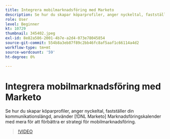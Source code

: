 ```yaml
---
title: Integrera mobilmarknadsföring med Marketo
description: Se hur du skapar köparprofiler, anger nyckeltal, fastställer din kommunikationslängd, använder [!DNL Marketo’s] Marknadsföringskalender med mera för att förbättra er strategi för mobilmarknadsföring.
role: User
level: Beginner
kt: 10729
thumbnail: 345402.jpeg
exl-id: 8e82a586-2001-4b7e-a2d4-073e78045854
source-git-commit: 554b8a3eb87f89c2bb46fc8af5aaf1c66114a4d2
workflow-type: tm+mt
source-wordcount: '59'
ht-degree: 0%

---
```


# Integrera mobilmarknadsföring med Marketo

Se hur du skapar köparprofiler, anger nyckeltal, fastställer din kommunikationslängd, använder [!DNL Marketo] Marknadsföringskalender med mera för att förbättra er strategi för mobilmarknadsföring.

>[!VIDEO](https://video.tv.adobe.com/v/345402/?quality=12&learn=on)
